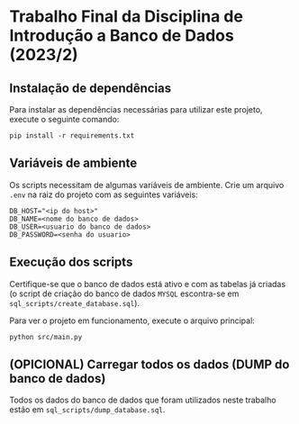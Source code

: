 # Trabalho Final da Disciplina de Introdução a Banco de Dados (2023/2)

## Instalação de dependências

Para instalar as dependências necessárias para utilizar este projeto, execute o seguinte comando:
```
pip install -r requirements.txt
```

## Variáveis de ambiente

Os scripts necessitam de algumas variáveis de ambiente. Crie um arquivo `.env` na raiz do projeto com as seguintes variáveis:
```
DB_HOST="<ip do host>"
DB_NAME=<nome do banco de dados>
DB_USER=<usuario do banco de dados>
DB_PASSWORD=<senha do usuario>
```

## Execução dos scripts

Certifique-se que o banco de dados está ativo e com as tabelas já criadas (o script de criação do banco de dados `MYSQL` escontra-se em `sql_scripts/create_database.sql`).

Para ver o projeto em funcionamento, execute o arquivo principal:
```
python src/main.py
```

## (OPICIONAL) Carregar todos os dados (DUMP do banco de dados)

Todos os dados do banco de dados que foram utilizados neste trabalho estão em `sql_scripts/dump_database.sql`.
